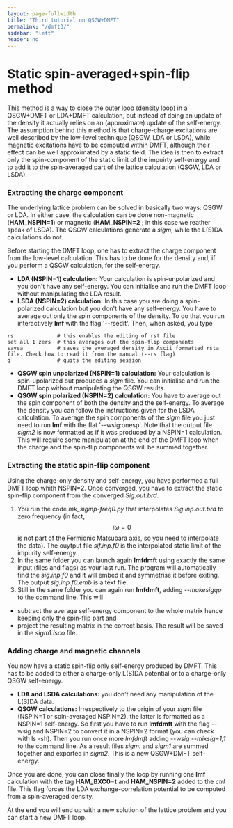 ```yaml
---
layout: page-fullwidth
title: "Third tutorial on QSGW+DMFT"
permalink: "/dmft3/"
sidebar: "left"
header: no
---
```


# Static spin-averaged+spin-flip method

This method is a way to close the outer loop (density loop) in a QSGW+DMFT or LDA+DMFT calculation, but instead of doing an update of the density it actually relies on an (approximate) update of the self-energy.
The assumption behind this method is that charge-charge excitations are well described by the low-level technique (QSGW, LDA or LSDA), while magnetic excitations have to be computed within DMFT, although their effect can be well approximated by a static field. The idea is then to extract only the spin-component of the static limit of the impuirty self-energy and to add it to the spin-averaged part of the lattice calculation (QSGW, LDA or LSDA).

### Extracting the charge component
The underlying lattice problem can be solved in basically two ways: QSGW or LDA. In either case, the calculation can be done non-magnetic (**HAM_NSPIN=1**) or magnetic (**HAM_NSPIN=2** ; in this case we reather speak of LSDA). The QSGW calculations generate a _sigm_, while the L(S)DA calculations do not.

Before starting the DMFT loop, one has to extract the charge component from the low-level calculation. This has to be done for the density and, if you perform a QSGW calculation, for the self-energy.

* **LDA (NSPIN=1) calculation:**
   Your calculation is spin-unpolarized and you don't have any self-energy. You can initialise and run the DMFT loop without manipulating the LDA result.
* **LSDA (NSPIN=2) calculation:** 
   In this case you are doing a spin-polarized calculation but you don't have any self-energy. You have to average out only the spin components of the density. To do that you run interactively **lmf** with the flag '--rsedit'. Then, when asked, you type
   
```
rs              # this enables the editing of rst file 
set all 1 zers  # this averages out the spin-flip components
savea           # saves the averaged density in Ascii formatted rsta file. Check how to read it from the manual (--rs flag) 
q               # quits the editing session
```
   
* **QSGW spin unpolarized (NSPIN=1) calculation:**
   Your calculation is spin-upolarized but produces a _sigm_ file. You can initialise and run the DMFT loop without manipulating the QSGW results. 
* **QSGW spin polarized (NSPIN=2) calculation:**
   You have to average out the spin component of both the density and the self-energy. To average the density you can follow the instructions given for the LSDA calculation.
   To average the spin components of the _sigm_ file you just need to run **lmf** with the flat '--wsig:onesp'. Note that the output file _sigm2_ is now formatted as if it was produced by a NSPIN=1 calculation. This will require some manipulation at the end of the DMFT loop when the charge and the spin-flip components will be summed together.

### Extracting the static spin-flip component
Using the charge-only density and self-energy, you have performed a full DMFT loop whith NSPIN=2. Once converged, you have to extract the static spin-flip component from the converged _Sig.out.brd_.

1. You run the code *mk_siginp-freq0.py* that interpolates _Sig.inp.out.brd_ to zero frequency (in fact, $$i\omega=0$$ is not part of the Fermionic Matsubara axis, so you need to interpolate the data). The ouytput file _sif.inp.f0_ is the interpolated static limit of the impurity self-energy.
2. In the same folder you can launch again **lmfdmft** using exactly the same input (files and flags) as your last run. The program will automatically find the _sig.inp.f0_ and it will embed it and symmetrise it before exiting. The output *sig.inp.f0.emb* is a text file.
3. Still in the same folder you can again run **lmfdmft**, adding *--makesigqp* to the command line. This will
  * subtract the average self-energy component to the whole matrix hence keeping only the spin-flip part and
  * project the resulting matrix in the correct basis.
The result will be saved in the *sigm1.lsco* file.
  

### Adding charge and magnetic channels
You now have a static spin-flip only self-energy produced by DMFT. This has to be added to either a charge-only L(S)DA potential or to a charge-only QSGW self-energy.

* **LDA and LSDA calculations:** you don't need any manipulation of the L(S)DA data. 
* **QSGW calculations:** Irrespectively to the origin of your _sigm_ file (NSPIN=1 or spin-averaged NSPIN=2), the latter is formatted as a NSPIN=1  self-energy. So first you have to run **lmfdmft** with the flag --wsig and NSPIN=2 to convert it in a NSPIN=2 format (you can check with ls -sh). Then you run once more *lmfdmft* adding *--wsig --mixsig=1,1* to the command line. As a result files *sigm.* and *sigm1* are summed together and exported in *sigm2*. This is a new QSGW+DMFT self-energy.

Once you are done, you can close finally the loop by running one **lmf** calculation with the tag **HAM_BXC0=t** and **HAM_NSPIN=2** added to the _ctrl_ file. This flag forces the LDA exchange-correlation potential to be computed from a spin-averaged density.

At the end you will end up with a new solution of the lattice problem and you can start a new DMFT loop. 
